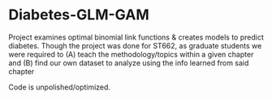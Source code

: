 # Diabetes-GLM-GAM

Project examines optimal binomial link functions & creates models to predict diabetes.
Though the project was done for ST662, as graduate students we were required to (A) teach the methodology/topics within a given chapter and (B) find our own dataset to analyze using the info learned from said chapter

Code is unpolished/optimized.
